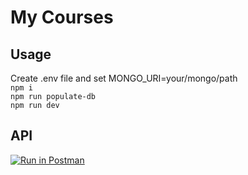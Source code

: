 # My Courses

## Usage

Create .env file and set MONGO_URI=your/mongo/path  
`npm i`  
`npm run populate-db`  
`npm run dev`

## API

[![Run in Postman](https://run.pstmn.io/button.svg)](https://app.getpostman.com/run-collection/d9ce00a0f5f5a1fbc9a2)
